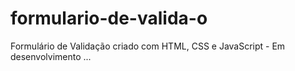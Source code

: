# formulario-de-valida-o
Formulário de Validação criado com HTML, CSS e JavaScript - Em desenvolvimento ...

